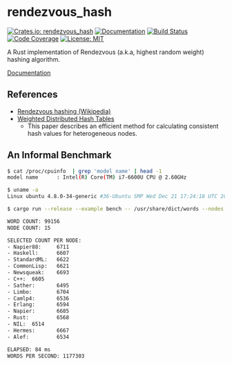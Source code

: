 rendezvous_hash
===============

[![Crates.io: rendezvous_hash](https://img.shields.io/crates/v/rendezvous_hash.svg)](https://crates.io/crates/rendezvous_hash)
[![Documentation](https://docs.rs/rendezvous_hash/badge.svg)](https://docs.rs/rendezvous_hash)
[![Build Status](https://travis-ci.org/sile/rendezvous_hash.svg?branch=master)](https://travis-ci.org/sile/rendezvous_hash)
[![Code Coverage](https://codecov.io/gh/sile/rendezvous_hash/branch/master/graph/badge.svg)](https://codecov.io/gh/sile/rendezvous_hash/branch/master)
[![License: MIT](https://img.shields.io/badge/license-MIT-blue.svg)](LICENSE)

A Rust implementation of Rendezvous (a.k.a, highest random weight) hashing algorithm.

[Documentation](https://docs.rs/rendezvous_hash)


References
----------

- [Rendezvous hashing (Wikipedia)](https://en.wikipedia.org/wiki/Rendezvous_hashing)
- [Weighted Distributed Hash Tables](https://pdfs.semanticscholar.org/8c55/282dc37d1e3b46b15c2d97f60568ccb9c9cd.pdf)
  - This paper describes an efficient method for calculating consistent hash values for heterogeneous nodes.


An Informal Benchmark
----------------------

```sh
$ cat /proc/cpuinfo  | grep 'model name' | head -1
model name      : Intel(R) Core(TM) i7-6600U CPU @ 2.60GHz

$ uname -a
Linux ubuntu 4.8.0-34-generic #36-Ubuntu SMP Wed Dec 21 17:24:18 UTC 2016 x86_64 x86_64 x86_64 GNU/Linux

$ cargo run --release --example bench -- /usr/share/dict/words --nodes Rust Alef C++ Camlp4 CommonLisp Erlang Haskell Hermes Limbo Napier Napier88 Newsqueak NIL Sather StandardML

WORD COUNT: 99156
NODE COUNT: 15

SELECTED COUNT PER NODE:
- Napier88:     6711
- Haskell:      6607
- StandardML:   6622
- CommonLisp:   6621
- Newsqueak:    6693
- C++:  6605
- Sather:       6495
- Limbo:        6704
- Camlp4:       6536
- Erlang:       6594
- Napier:       6685
- Rust:         6568
- NIL:  6514
- Hermes:       6667
- Alef:         6534

ELAPSED: 84 ms
WORDS PER SECOND: 1177303
```
